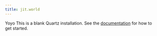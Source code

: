 ```yaml
---
title: jit.world
---
```

Yoyo
This is a blank Quartz installation.
See the [documentation](https://quartz.jzhao.xyz) for how to get started.

